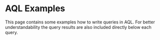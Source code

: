 <a name="aql_examples"></a>
# AQL Examples


This page contains some examples how to write queries in AQL. For better
understandability the query results are also included directly below each query.
